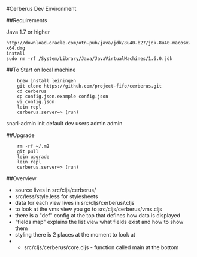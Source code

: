 #Cerberus Dev Environment

##Requirements

Java 1.7 or higher

    http://download.oracle.com/otn-pub/java/jdk/8u40-b27/jdk-8u40-macosx-x64.dmg
    install
    sudo rm -rf /System/Library/Java/JavaVirtualMachines/1.6.0.jdk


##To Start on local machine

        brew install leiningen
        git clone https://github.com/project-fifo/cerberus.git
        cd cerberus
        cp config.json.example config.json
        vi config.json
        lein repl
        cerberus.server=> (run)



snarl-admin init default dev users admin admin

##Upgrade

        rm -rf ~/.m2
        git pull
        lein upgrade
        lein repl
        cerberus.server=> (run)

##Overview

* source lives in src/cljs/cerberus/
* src/less/style.less for stylesheets
* data for each view lives in src/cljs/cerberus/<view>.cljs
* to look at the vms view you go to src/cljs/cerberus/vms.cljs
* there is a "def" config at the top that defines how data is displayed
* "fields map" explains the list view what fields exist and how to show them
* styling there is 2 places at the moment to look at
* * src/cljs/cerberus/core.cljs - function called main at the bottom
